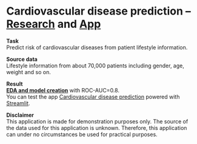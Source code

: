 # Cardiovascular disease prediction – [Research](https://github.com/Nanobelka/cardiovascular_disease_prediction/tree/main/research_and_model) and [App](https://cardiovascular-disease-prediction.streamlit.app/)

**Task**  
Predict risk of cardiovascular diseases from patient lifestyle information.

**Source data**  
Lifestyle information from about 70,000 patients including gender, age, weight and so on.

**Result**  
**[EDA and model creation](https://github.com/Nanobelka/cardiovascular_disease_prediction/tree/main/research_and_model)** with ROC-AUC=0.8.  
You can test the app [Cardiovascular disease prediction](https://cardiovascular-disease-prediction.streamlit.app/) powered with [Streamlit](https://streamlit.io/).

**Disclaimer**  
This application is made for demonstration purposes only. The source of the data used for this application is unknown. Therefore, this application can under no circumstances be used for practical purposes.
